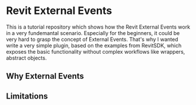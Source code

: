 # Revit External Events
This is a tutorial repository which shows how the Revit External Events work in a very fundemantal scenario. Especially for the beginners, it could be very hard to grasp the concept of External Events. That's why I wanted write a very simple plugin, based on the examples from RevitSDK, which exposes the basic functionality without complex workflows like wrappers, abstract objects.


## Why External Events

## Limitations
